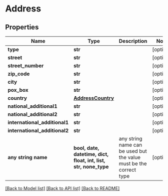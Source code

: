 # Address


## Properties
Name | Type | Description | Notes
------------ | ------------- | ------------- | -------------
**type** | **str** |  | [optional] 
**street** | **str** |  | [optional] 
**street_number** | **str** |  | [optional] 
**zip_code** | **str** |  | [optional] 
**city** | **str** |  | [optional] 
**pox_box** | **str** |  | [optional] 
**country** | [**AddressCountry**](AddressCountry.md) |  | [optional] 
**national_additional1** | **str** |  | [optional] 
**national_additional2** | **str** |  | [optional] 
**international_additional1** | **str** |  | [optional] 
**international_additional2** | **str** |  | [optional] 
**any string name** | **bool, date, datetime, dict, float, int, list, str, none_type** | any string name can be used but the value must be the correct type | [optional]

[[Back to Model list]](../README.md#documentation-for-models) [[Back to API list]](../README.md#documentation-for-api-endpoints) [[Back to README]](../README.md)


